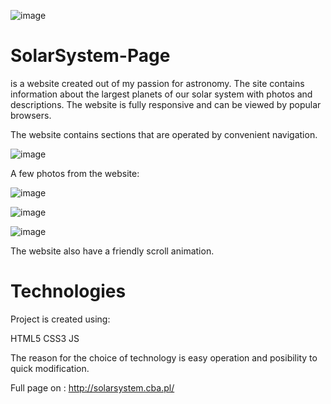 ![image](https://user-images.githubusercontent.com/105975068/213431416-9a8f299c-15ed-4d88-9aab-bc363acf50d2.png)



# SolarSystem-Page
is a website created out of my passion for astronomy.
The site contains information about the largest planets of our solar system with photos and descriptions. The website is fully responsive and can be viewed by popular browsers.

The website contains sections that are operated by convenient navigation.

![image](https://user-images.githubusercontent.com/105975068/213431549-01d22e4d-d31c-4829-b494-bb38fb30eea7.png)

A few photos from the website:

![image](https://user-images.githubusercontent.com/105975068/213431816-90cc8019-82bb-44dc-a605-39b55c3790d5.png)

![image](https://user-images.githubusercontent.com/105975068/213431870-1b7d631d-343d-4aad-b251-d4678fe63103.png)

![image](https://user-images.githubusercontent.com/105975068/213432009-d13a2d1f-12b0-4c84-955a-127ac21ea00e.png)
 
 The website also have a friendly scroll animation.
 
# Technologies
Project is created using:

HTML5
CSS3
JS

The reason for the choice of technology is easy operation and posibility to quick modification. 

Full page on : http://solarsystem.cba.pl/
